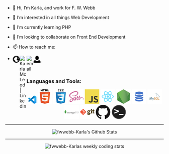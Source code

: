 - 👋 Hi, I’m Karla, and work for F. W. Webb
- 👀 I’m interested in all things Web Development
- 🌱 I’m currently learning PHP
- 💞️ I’m looking to collaborate on Front End Development
- 📫 How to reach me:

- [<img align="left" alt="karla-mcleod.com/" width="22px" src="https://raw.githubusercontent.com/iconic/open-iconic/master/svg/globe.svg" />][website]
[<img align="left" alt="Karla McLeod | LinkedIn" width="22px" src="https://cdn.jsdelivr.net/npm/simple-icons@v3/icons/linkedin.svg" />][linkedin]
[<img align="left" alt="email" width="22px" src="https://cdn.jsdelivr.net/npm/simple-icons@v3/icons/gmail.svg" />][email]
[<img align="left" alt="resume" width="22px" src="https://raw.githubusercontent.com/iconic/open-iconic/master/svg/person.svg" />][CV]
<br />

### Languages and Tools:
<p align="center">
    <img alt="Visual Studio Code" width="26px" src="https://raw.githubusercontent.com/github/explore/80688e429a7d4ef2fca1e82350fe8e3517d3494d/topics/visual-studio-code/visual-studio-code.png">
    <img alt="HTML5" width="46px" src="https://raw.githubusercontent.com/github/explore/80688e429a7d4ef2fca1e82350fe8e3517d3494d/topics/html/html.png">
    <img alt="CSS3" width="46px" src="https://raw.githubusercontent.com/github/explore/80688e429a7d4ef2fca1e82350fe8e3517d3494d/topics/css/css.png">
    <img alt="Sass" width="46px" src="https://raw.githubusercontent.com/github/explore/80688e429a7d4ef2fca1e82350fe8e3517d3494d/topics/sass/sass.png">
    <img alt="JavaScript" width="46px" src="https://raw.githubusercontent.com/github/explore/80688e429a7d4ef2fca1e82350fe8e3517d3494d/topics/javascript/javascript.png">
    <img alt="React" width="46px" src="https://raw.githubusercontent.com/github/explore/80688e429a7d4ef2fca1e82350fe8e3517d3494d/topics/react/react.png">
    <img alt="Node.js" width="46px" src="https://raw.githubusercontent.com/github/explore/80688e429a7d4ef2fca1e82350fe8e3517d3494d/topics/nodejs/nodejs.png">
    <img alt="SQL" width="46px" src="https://raw.githubusercontent.com/github/explore/80688e429a7d4ef2fca1e82350fe8e3517d3494d/topics/sql/sql.png">
    <img alt="MySQL" width="46px" src="https://raw.githubusercontent.com/github/explore/80688e429a7d4ef2fca1e82350fe8e3517d3494d/topics/mysql/mysql.png">
    <img alt="MongoDB" width="46px" src="https://raw.githubusercontent.com/github/explore/80688e429a7d4ef2fca1e82350fe8e3517d3494d/topics/mongodb/mongodb.png">
    <img alt="Git" width="46px" src="https://raw.githubusercontent.com/github/explore/80688e429a7d4ef2fca1e82350fe8e3517d3494d/topics/git/git.png">
    <img alt="GitHub" width="46px" src="https://raw.githubusercontent.com/github/explore/78df643247d429f6cc873026c0622819ad797942/topics/github/github.png">
    <img alt="HTML5" width="46px" src="https://raw.githubusercontent.com/github/explore/80688e429a7d4ef2fca1e82350fe8e3517d3494d/topics/terminal/terminal.png">
</p>

---
<p align="center">
    <img alt="fwwebb-Karla's Github Stats" src="https://github-readme-stats.vercel.app/api?username=fwwebb-Karla&show_icons=true&hide_border=true" />
</p>

---
<p align="center">
    <img src="https://github.com/fwwebb-Karla/fwwebb-Karla/blob/master/images/stat.svg" alt="fwwebb-Karlas weekly coding stats"/>
</p>

[website]: http://www.karla-mcleod.com
[linkedin]: https://www.linkedin.com/in/karlamcleod/
[email]: mailto:mcleod.karla@gmail.com
[CV]: https://gist.github.com/fwwebb-Karla/
